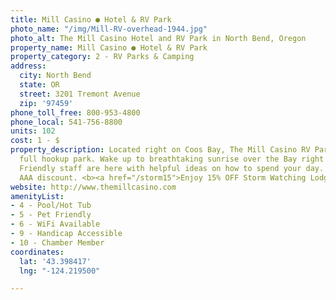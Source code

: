 ```yaml
---
title: Mill Casino ● Hotel & RV Park
photo_name: "/img/Mill-RV-overhead-1944.jpg"
photo_alt: The Mill Casino Hotel and RV Park in North Bend, Oregon
property_name: Mill Casino ● Hotel & RV Park
property_category: 2 - RV Parks & Camping
address:
  city: North Bend
  state: OR
  street: 3201 Tremont Avenue
  zip: '97459'
phone_toll_free: 800-953-4800
phone_local: 541-756-8800
units: 102
cost: 1 - $
property_description: Located right on Coos Bay, The Mill Casino RV Park is a full-service,
  full hookup park. Wake up to breathtaking sunrise over the Bay right from your site.
  Friendly staff are here with helpful ideas on how to spend your day. Good Sam &
  AAA discount. <b><a href="/storm15">Enjoy 15% OFF Storm Watching Lodging Special!</a></b>
website: http://www.themillcasino.com
amenityList:
- 4 - Pool/Hot Tub
- 5 - Pet Friendly
- 6 - WiFi Available
- 9 - Handicap Accessible
- 10 - Chamber Member
coordinates:
  lat: '43.398417'
  lng: "-124.219500"

---
```

